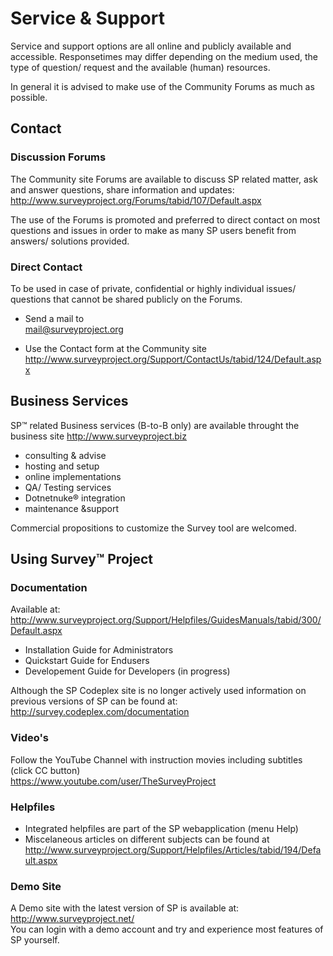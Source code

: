 # Service & Support
Service and support options are all online and publicly available and accessible. Responsetimes may differ depending on the medium used, the type of question/ request and the available (human) resources.

In general it is advised to make use of the Community Forums as much as possible.


## Contact

### Discussion Forums
The Community site Forums are available to discuss SP related matter, ask and answer questions, share information and updates: 
http://www.surveyproject.org/Forums/tabid/107/Default.aspx

The use of the Forums is promoted and preferred to direct contact on most questions and issues in order to make as many SP users benefit from answers/ solutions provided.  

### Direct Contact
To be used in case of private, confidential or highly individual issues/ questions that cannot be shared publicly on the Forums. 

- Send a mail to  
mail@surveyproject.org

- Use the Contact form at the Community site  
http://www.surveyproject.org/Support/ContactUs/tabid/124/Default.aspx


## Business Services
SP™ related Business services (B-to-B only) are available throught the business site
http://www.surveyproject.biz

- consulting & advise
- hosting and setup
- online implementations
- QA/ Testing services
- Dotnetnuke® integration
- maintenance &support

Commercial propositions to customize the Survey tool are welcomed. 


## Using Survey™ Project

### Documentation
Available at: http://www.surveyproject.org/Support/Helpfiles/GuidesManuals/tabid/300/Default.aspx
- Installation Guide for Administrators
- Quickstart Guide for Endusers
- Developement Guide for Developers (in progress)  

Although the SP Codeplex site is no longer actively used information on previous versions of SP can be found at:  
http://survey.codeplex.com/documentation  

### Video's
Follow the YouTube Channel with instruction movies including subtitles (click CC button)   
https://www.youtube.com/user/TheSurveyProject

### Helpfiles
- Integrated helpfiles are part of the SP webapplication (menu Help)
- Miscelaneous articles on different subjects can be found at  
http://www.surveyproject.org/Support/Helpfiles/Articles/tabid/194/Default.aspx

### Demo Site
A Demo site with the latest version of SP is available at: http://www.surveyproject.net/  
You can login with a demo account and try and experience most features of SP yourself.



